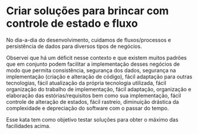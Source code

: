 # Criar soluções para brincar com controle de estado e fluxo 

No dia-a-dia do desenvolvimento, cuidamos de fluxos/processos e persistência de dados para diversos tipos de negócios.  

Observei que há um déficit nesse contexto e que existem muitos padrões que em conjunto podem facilitar a implementação desses negócios de modo que permita consistência, segurança dos dados, segurança na implementação (criação e alteração de código), fácil adaptação para outras tecnologias, fácil atualização da própria tecnologia utilizada, fácil organização do trabalho de implementação, fácil adaptação, organização e elaboração das estórias/requisitos bem como sua implementação, fácil controle de alteração de estados, fácil rastreio, diminuição drástica da complexidade e depreciação do software com o passar do tempo.  

Esse kata tem como objetivo testar soluções para obter o máximo das facilidades acima.
